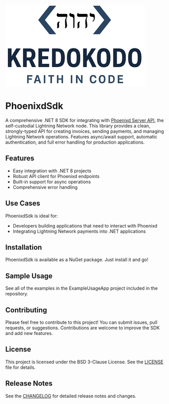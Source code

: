 ![PhoenixdSdk Logo](.readme/KredoKodo_Logo.png "KredoKodo Logo")

# PhoenixdSdk

A comprehensive .NET 8 SDK for integrating with [Phoenixd Server API](https://phoenix.acinq.co/server), the self-custodial Lightning Network node. This library provides a clean, strongly-typed API for creating invoices, sending payments, and managing Lightning Network operations. Features async/await support, automatic authentication, and full error handling for production applications.

## Features

- Easy integration with .NET 8 projects
- Robust API client for Phoenixd endpoints
- Built-in support for async operations
- Comprehensive error handling

## Use Cases

PhoenixdSdk is ideal for:

- Developers building applications that need to interact with Phoenixd
- Integrating Lightning Network payments into .NET applications

## Installation

PhoenixdSdk is available as a NuGet package.  Just install it and go!

## Sample Usage

See all of the examples in the ExampleUsageApp project included in the repository.

## Contributing

Please feel free to contribute to this project! You can submit issues, pull requests, or suggestions. Contributions are welcome to improve the SDK and add new features.

## License

This project is licensed under the BSD 3-Clause License. See the [LICENSE](.readme/LICENSE.txt) file for details.

## Release Notes

See the [CHANGELOG](.readme/CHANGELOG.md) for detailed release notes and changes.